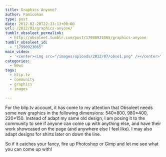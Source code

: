 ```yaml
---
title: Graphics Anyone?
author: Famicoman
type: post
date: 2012-02-20T22:33:13+00:00
url: /2012/02/graphics-anyone/
tumblr_obsoleet_permalink:
  - http://obsoleet.tumblr.com/post/17990923065/graphics-anyone
tumblr_obsoleet_id:
  - "17990923065"
main_video:
  - '<center><img src="/images/uploads/2012/07/obso1.png" /></center>'
categories:
  - News
tags:
  - blip.tv
  - community
  - graphics
  - images

---
```

<span>For the blip.tv account, it has come to my attention that Obsoleet needs some new graphics in the following dimensions: 540&#215;800, 980&#215;400, 220&#215;150. Instead of adapt my same old design, I am posing it to the community to see if anyone can come up with anything else, and have their work showcased on the page (and anywhere else I feel like). I may also adapt designs for shirts later on down the line.<br /> </span>

So if it catches your fancy, fire up Photoshop or Gimp and let me see what you can come up with!
